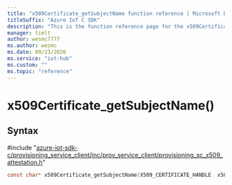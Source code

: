 ```yaml
---                             
title: "x509Certificate_getSubjectName function reference | Microsoft Docs" 
titleSuffix: "Azure IoT C SDK"            
description: "This is the function reference page for the x509Certificate_getSubjectName() function in the Azure IoT C SDK. This SDK is used with Azure IoT Hub and Azure IoT Hub Device Provisioning Service"            
manager: timlt                 
author: wesmc7777              
ms.author: wesmc               
ms.date: 09/23/2020                    
ms.service: "iot-hub"             
ms.custom: ""                
ms.topic: "reference"        
---                            
```


# x509Certificate_getSubjectName()

## Syntax

\#include "[azure-iot-sdk-c/provisioning_service_client/inc/prov_service_client/provisioning_sc_x509_attestation.h](../provisioning-sc-x509-attestation-h.md)"  
```C
const char* x509Certificate_getSubjectName(X509_CERTIFICATE_HANDLE  x509_cert);
```

